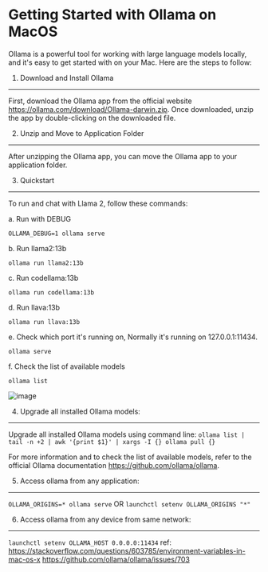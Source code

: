 
Getting Started with Ollama on MacOS
=====================================

Ollama is a powerful tool for working with large language models locally, and it's easy to get started with on your Mac. Here are the steps to follow:

1. Download and Install Ollama
-------------------------------

First, download the Ollama app from the official website <https://ollama.com/download/Ollama-darwin.zip>. Once downloaded, unzip the app by double-clicking on the downloaded file.

2. Unzip and Move to Application Folder
----------------------------------------

After unzipping the Ollama app, you can move the Ollama app to your application folder.

3. Quickstart
--------------

To run and chat with Llama 2, follow these commands:

a. Run with DEBUG

`OLLAMA_DEBUG=1 ollama serve`

b. Run llama2:13b

`ollama run llama2:13b`

c. Run codellama:13b

`ollama run codellama:13b`

d. Run llava:13b

`ollama run llava:13b`

e. Check which port it's running on, Normally it's running on 127.0.0.1:11434.

`ollama serve`

f. Check the list of available models

`ollama list`

![image](https://github.com/al-amin/ai-Artificial-Intelligence/assets/2225839/8c08380e-9f42-4db7-b23e-9a920267fa58)


4. Upgrade all installed Ollama models:
--------------------------------------

Upgrade all installed Ollama models using command line:
`ollama list | tail -n +2 | awk '{print $1}' | xargs -I {} ollama pull {}`

For more information and to check the list of available models, refer to the official Ollama documentation <https://github.com/ollama/ollama>.

5. Access ollama from any application:
--------------------------------------
`OLLAMA_ORIGINS=* ollama serve`
OR `launchctl setenv OLLAMA_ORIGINS "*"`

6. Access ollama from any device from same network:
--------------------------------------
`launchctl setenv OLLAMA_HOST 0.0.0.0:11434`
ref: https://stackoverflow.com/questions/603785/environment-variables-in-mac-os-x
https://github.com/ollama/ollama/issues/703
